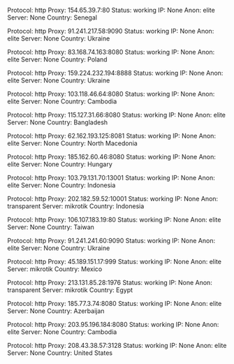 Protocol: http
Proxy: 154.65.39.7:80
Status: working
IP: None
Anon: elite
Server: None
Country: Senegal

Protocol: http
Proxy: 91.241.217.58:9090
Status: working
IP: None
Anon: elite
Server: None
Country: Ukraine

Protocol: http
Proxy: 83.168.74.163:8080
Status: working
IP: None
Anon: elite
Server: None
Country: Poland

Protocol: http
Proxy: 159.224.232.194:8888
Status: working
IP: None
Anon: elite
Server: None
Country: Ukraine

Protocol: http
Proxy: 103.118.46.64:8080
Status: working
IP: None
Anon: elite
Server: None
Country: Cambodia

Protocol: http
Proxy: 115.127.31.66:8080
Status: working
IP: None
Anon: elite
Server: None
Country: Bangladesh

Protocol: http
Proxy: 62.162.193.125:8081
Status: working
IP: None
Anon: elite
Server: None
Country: North Macedonia

Protocol: http
Proxy: 185.162.60.46:8080
Status: working
IP: None
Anon: elite
Server: None
Country: Hungary

Protocol: http
Proxy: 103.79.131.70:13001
Status: working
IP: None
Anon: elite
Server: None
Country: Indonesia

Protocol: http
Proxy: 202.182.59.52:10001
Status: working
IP: None
Anon: transparent
Server: mikrotik
Country: Indonesia

Protocol: http
Proxy: 106.107.183.19:80
Status: working
IP: None
Anon: elite
Server: None
Country: Taiwan

Protocol: http
Proxy: 91.241.241.60:9090
Status: working
IP: None
Anon: elite
Server: None
Country: Ukraine

Protocol: http
Proxy: 45.189.151.17:999
Status: working
IP: None
Anon: elite
Server: mikrotik
Country: Mexico

Protocol: http
Proxy: 213.131.85.28:1976
Status: working
IP: None
Anon: transparent
Server: mikrotik
Country: Egypt

Protocol: http
Proxy: 185.77.3.74:8080
Status: working
IP: None
Anon: elite
Server: None
Country: Azerbaijan

Protocol: http
Proxy: 203.95.196.184:8080
Status: working
IP: None
Anon: elite
Server: None
Country: Cambodia

Protocol: http
Proxy: 208.43.38.57:3128
Status: working
IP: None
Anon: elite
Server: None
Country: United States

